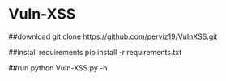 # Vuln-XSS
##download
    git clone https://github.com/perviz19/VulnXSS.git

##install requirements
    pip install -r requirements.txt

##run 
    python Vuln-XSS.py -h
